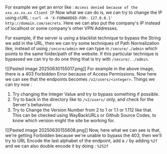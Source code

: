 For example we get an error like : `Access denied because of the xxx.xx.xx.xx Client IP`
Now what we can do is, we can try to change the IP using cURL : `curl -H 'X-FORWARDED-FOR: 127.0.0.1' http://domain.com/secrets`. Here we can also put the company's IP instead of localhost or some company's other VPN Addresses.

For example, if the server is using a blacklist technique to bypass the String we add in the URL, then we can try some techniques of Path Normalization like, instead of using `/secure/admin` we can type in `/secure/./admin` which points to the same folder/path of the website. If this particular technique is bypassed we can try to do one thing that is try with `/secure/../admin`.

![[Pasted image 20250630155017.png]]
For example in the above image, there is a 403 Forbidden Error because of Access Permissions. Now here we can see that the endpoints becomes `/v2/users/<integer>`. Things we can try now :
1. Try changing the Integer Value and try to bypass something if possible.
2. Try to back in the directory like to `/v2/users/` only, and check for the Server's behaviour
3. Try to Change the Version Number from 2 to 1 or 1.1 or 1.112 like that. This can be checked using WayBackURLs or Github Source Codes, to know which version might the site be working for.

![[Pasted image 20250630155608.png]]
Now, here what we can see is that, we're getting Forbidden because we're unable to bypass the 403, then we'll try to URL Encode the last alphabet of the endpoint, add a `/` by adding `%2f` and we can also double encode it by doing : `%252f`

